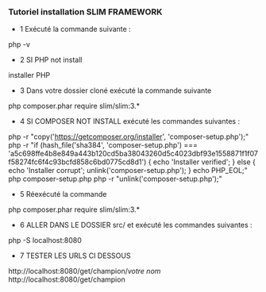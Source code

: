### Tutoriel installation SLIM FRAMEWORK ###

- 1 Exécuté la commande suivante :

php -v


- 2 SI PHP not install

installer PHP


- 3 Dans votre dossier cloné exécuté la commande suivante

php composer.phar require slim/slim:3.*


- 4 SI COMPOSER NOT INSTALL exécuté les commandes suivantes :
 
php -r "copy('https://getcomposer.org/installer', 'composer-setup.php');"
php -r "if (hash_file('sha384', 'composer-setup.php') === 'a5c698ffe4b8e849a443b120cd5ba38043260d5c4023dbf93e1558871f1f07f58274fc6f4c93bcfd858c6bd0775cd8d1') { echo 'Installer verified'; } else { echo 'Installer corrupt'; unlink('composer-setup.php'); } echo PHP_EOL;"
php composer-setup.php
php -r "unlink('composer-setup.php');"


-  5 Réexécuté la commande

php composer.phar require slim/slim:3.*

- 6 ALLER DANS LE DOSSIER src/ et exécuté les commandes suivantes :

php -S localhost:8080


- 7 TESTER LES URLS CI DESSOUS

http://localhost:8080/get/champion/*votre nom*
http://localhost:8080/get/champion
